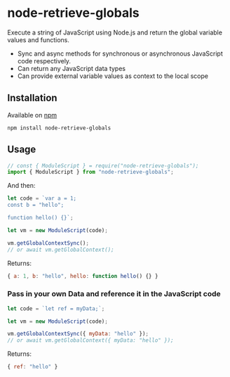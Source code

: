 # node-retrieve-globals

Execute a string of JavaScript using Node.js and return the global variable values and functions.

* Sync and async methods for synchronous or asynchronous JavaScript code respectively.
* Can return any JavaScript data types
* Can provide external variable values as context to the local scope

## Installation

Available on [npm](https://www.npmjs.com/package/node-retrieve-globals)

```
npm install node-retrieve-globals
```

## Usage

```js
// const { ModuleScript } = require("node-retrieve-globals");
import { ModuleScript } from "node-retrieve-globals";
```

And then:

```js
let code = `var a = 1;
const b = "hello";

function hello() {}`;

let vm = new ModuleScript(code);

vm.getGlobalContextSync();
// or await vm.getGlobalContext();
```

Returns:

```js
{ a: 1, b: "hello", hello: function hello() {} }
```

### Pass in your own Data and reference it in the JavaScript code

```js
let code = `let ref = myData;`;

let vm = new ModuleScript(code);

vm.getGlobalContextSync({ myData: "hello" });
// or await vm.getGlobalContext({ myData: "hello" });
```

Returns:

```js
{ ref: "hello" }
```

